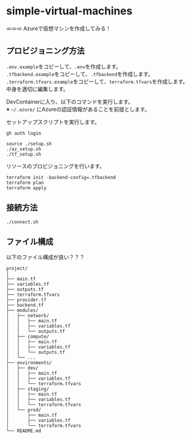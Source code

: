 # simple-virtual-machines

🫓🫓🫓 Azureで仮想マシンを作成してみる！  

## プロビジョニング方法

`.env.example`をコピーして、`.env`を作成します。  
`.tfbackend.example`をコピーして、`.tfbackend`を作成します。  
`.terraform.tfvars.example`をコピーして、`terraform.tfvars`を作成します。  
中身を適切に編集します。  

DevContainerに入り、以下のコマンドを実行します。  
※ `~/.azure/` にAzureの認証情報があることを前提とします。  

セットアップスクリプトを実行します。  

```shell
gh auth login

source ./setup.sh
./az_setup.sh
./tf_setup.sh
```

リソースのプロビジョニングを行います。  

```shell
terraform init -backend-config=.tfbackend
terraform plan
terraform apply
```

## 接続方法

```shell
./connect.sh
```

## ファイル構成

以下のファイル構成が良い？？？  

```files
project/
│
├── main.tf
├── variables.tf
├── outputs.tf
├── terraform.tfvars
├── provider.tf
├── backend.tf
├── modules/
│   ├── network/
│   │   ├── main.tf
│   │   ├── variables.tf
│   │   └── outputs.tf
│   ├── compute/
│   │   ├── main.tf
│   │   ├── variables.tf
│   │   └── outputs.tf
│   └── ...
├── environments/
│   ├── dev/
│   │   ├── main.tf
│   │   ├── variables.tf
│   │   └── terraform.tfvars
│   ├── staging/
│   │   ├── main.tf
│   │   ├── variables.tf
│   │   └── terraform.tfvars
│   └── prod/
│       ├── main.tf
│       ├── variables.tf
│       └── terraform.tfvars
└── README.md
```
